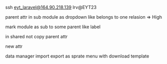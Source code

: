 ssh eyt_laravel@164.90.218.139
lrv@EYT23






parent attr in sub module as dropdown like belongs to one relasion => High

mark module as sub to some parent like label 

in shared not copy parent attr 

new attr 

data manager import export as sprate menu with download template

     
     